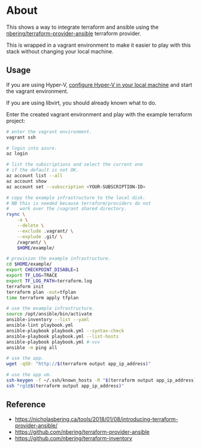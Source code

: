 # About

This shows a way to integrate terraform and ansible using the [nbering/terraform-provider-ansible](https://github.com/nbering/terraform-provider-ansible) terraform provider.

This is wrapped in a vagrant environment to make it easier to play with this stack without changing your local machine.

## Usage

If you are using Hyper-V, [configure Hyper-V in your local machine](https://github.com/rgl/windows-vagrant#hyper-v-usage) and start the vagrant environment.

If you are using libvirt, you should already known what to do.

Enter the created vagrant environment and play with the example terraform project:

```bash
# enter the vagrant environment.
vagrant ssh

# login into azure.
az login

# list the subscriptions and select the current one
# if the default is not OK.
az account list --all
az account show
az account set --subscription <YOUR-SUBSCRIPTION-ID>

# copy the example infrastructure to the local disk.
# NB this is needed because terraform/providers do not
#    work over the /vagrant shared directory.
rsync \
    -a \
    --delete \
    --exclude .vagrant/ \
    --explude .git/ \
    /vagrant/ \
    $HOME/example/

# provision the example infrastructure.
cd $HOME/example/
export CHECKPOINT_DISABLE=1
export TF_LOG=TRACE
export TF_LOG_PATH=terraform.log
terraform init
terraform plan -out=tfplan
time terraform apply tfplan

# use the example infrastructure.
source /opt/ansible/bin/activate
ansible-inventory --list --yaml
ansible-lint playbook.yml
ansible-playbook playbook.yml --syntax-check
ansible-playbook playbook.yml --list-hosts
ansible-playbook playbook.yml #-vvv
ansible -m ping all

# use the app.
wget -qSO- "http://$(terraform output app_ip_address)"

# use the app vm.
ssh-keygen -f ~/.ssh/known_hosts -R "$(terraform output app_ip_address)"
ssh "rgl@$(terraform output app_ip_address)"
```

## Reference

* https://nicholasbering.ca/tools/2018/01/08/introducing-terraform-provider-ansible/
* https://github.com/nbering/terraform-provider-ansible
* https://github.com/nbering/terraform-inventory
